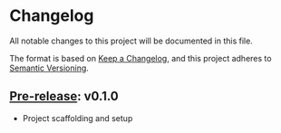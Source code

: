 # Changelog
All notable changes to this project will be documented in this file.

The format is based on [Keep a Changelog](https://keepachangelog.com/en/1.0.0/),
and this project adheres to [Semantic Versioning](https://semver.org/spec/v2.0.0.html).

## [Pre-release](https://github.com/in2workspace/in2-vc-verifier/releases/tag/v0.1.0): v0.1.0
- Project scaffolding and setup

